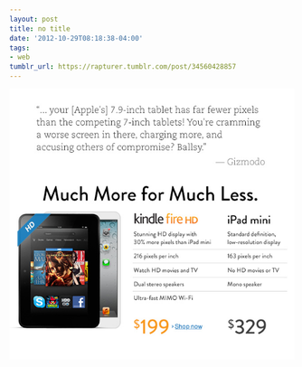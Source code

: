 ```yaml
---
layout: post
title: no title
date: '2012-10-29T08:18:38-04:00'
tags:
- web
tumblr_url: https://rapturer.tumblr.com/post/34560428857
---
```

 ![](/assets/img/tumblr_mcnm72xifG1r6af0jo1_640.png)  

